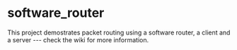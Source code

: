 # software_router
This project demostrates packet routing using a software router, a client and a server --- check the wiki for more information.
